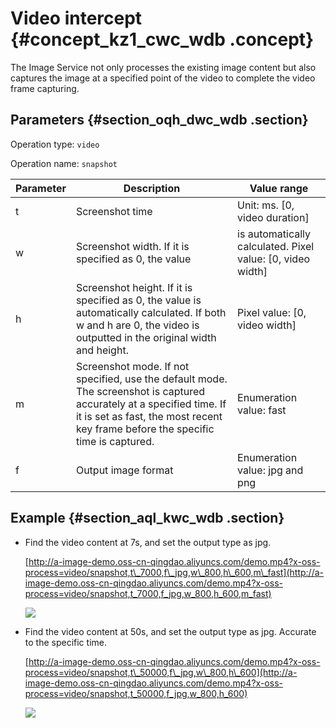 # Video intercept {#concept_kz1_cwc_wdb .concept}

The Image Service not only processes the existing image content but also captures the image at a specified point of the video to complete the video frame capturing.

## Parameters {#section_oqh_dwc_wdb .section}

Operation type: `video`

Operation name: `snapshot`

|Parameter|Description|Value range|
|---------|-----------|-----------|
|t|Screenshot time|Unit: ms. \[0, video duration\]|
|w|Screenshot width. If it is specified as 0, the value|is automatically calculated. Pixel value: \[0, video width\]|
|h|Screenshot height. If it is specified as 0, the value is automatically calculated. If both w and h are 0, the video is outputted in the original width and height.|Pixel value: \[0, video width\]|
|m|Screenshot mode. If not specified, use the default mode. The screenshot is captured accurately at a specified time. If it is set as fast, the most recent key frame before the specific time is captured.|Enumeration value: fast|
|f|Output image format|Enumeration value: jpg and png|

## Example {#section_aql_kwc_wdb .section}

-   Find the video content at 7s, and set the output type as jpg.

    [http://a-image-demo.oss-cn-qingdao.aliyuncs.com/demo.mp4?x-oss-process=video/snapshot,t\_7000,f\_jpg,w\_800,h\_600,m\_fast](http://a-image-demo.oss-cn-qingdao.aliyuncs.com/demo.mp4?x-oss-process=video/snapshot,t_7000,f_jpg,w_800,h_600,m_fast)

    ![](http://static-aliyun-doc.oss-cn-hangzhou.aliyuncs.com/assets/img/4801/2927_en-US.jpg)

-   Find the video content at 50s, and set the output type as jpg. Accurate to the specific time.

    [http://a-image-demo.oss-cn-qingdao.aliyuncs.com/demo.mp4?x-oss-process=video/snapshot,t\_50000,f\_jpg,w\_800,h\_600](http://a-image-demo.oss-cn-qingdao.aliyuncs.com/demo.mp4?x-oss-process=video/snapshot,t_50000,f_jpg,w_800,h_600)

    ![](http://static-aliyun-doc.oss-cn-hangzhou.aliyuncs.com/assets/img/4801/2928_en-US.jpg)


